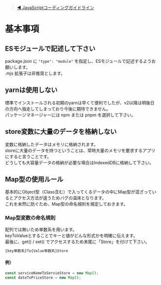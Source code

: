 > [◀︎ JavaScriptコーディングガイドライン](./README.md)

# 基本事項

## ESモジュールで記述して下さい

package.json に ```"type": "module"``` を指定し、ESモジュールで記述するようお願いします。  
.mjs 拡張子は非推奨とします。

## yarnは使用しない

標準でインストールされる初期のyarnは早くて便利でしたが、v2以降は明後日の方向へ独走してしまっており今後に期待できません。  
パッケージマネージャーには npm または pnpm を選択して下さい。

## store変数に大量のデータを格納しない

変数に格納したデータはメモリに格納されます。  
storeに大量のデータを持つということは、常時大量のメモリを要求するアプリにすると言うことです。  
どうしても大容量データの格納が必要な場合はIndexedDBに格納して下さい。  

## Map型の使用ルール

基本的にObject型（Class含む）で入ってくるデータの中にMap型が混ざっているとアクセス方法が違うためバグの温床となります。  
これを未然に防ぐため、Map型の命名規則を規定しておきます。

### Map型変数の命名規則

配列では無いため単数系を用います。  
keyToValueとすることでキーと値がどんな形式かを明確に伝えます。  
最後に、get() / set() でアクセスするため末尾に「Store」を付けて下さい。  

```txt
{key単数系}To{Value単数系}Store
```

#### 例）

```javascript
const serviceNameToServieStore = new Map();
const dateToPriceStore = new Map();
```
